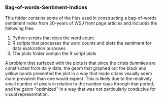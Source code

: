 ### Bag-of-words-Sentiment-Indices

This folder contains some of the files used in constructing a bag-of-words sentiment index from 20-years of WSJ front page articles and includes the following files:

1. Python scripts that does the word count
2. R scripts that processes the word counts and plots the sentiment for data exploration purposes
3. The plots folder contain the R script plots

A problem that surfaced with the plots is that since the crisis dummies are constructed from daily data, the geom that graphed out the black and yellow bands presented the plot in a way that made crises visually seem more prevalent than one would expect. This is likely due to the relatively small number of pixels in relation to the number days through that period, and the geom "optimized" in a way that was not particularly conducive for visual representation.
